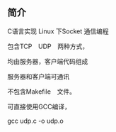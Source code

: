 ## 简介

C语言实现
Linux 下Socket 通信编程

包含TCP　UDP　两种方式，

均由服务器，客户端代码组成

服务器和客户端可通讯

不包含Makefile　文件。

可直接使用GCC编译，

gcc udp.c -o udp.o
